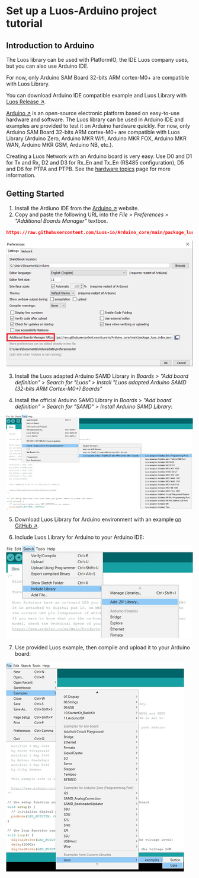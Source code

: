 # Set up a Luos-Arduino project tutorial

## Introduction to Arduino

The Luos library can be used with PlatformIO, the IDE Luos company uses, but you can also use Arduino IDE.

For now, only Arduino SAM Board 32-bits ARM cortex-M0+ are compatible with Luos Library.

You can download Arduino IDE compatible example and Luos Library with <a href="https://github.com/Luos-io/Luos/releases" target="_blank">Luos Release &#8599;</a>.


<a href="https://www.arduino.cc/" target="_blank">Arduino &#8599;</a> is an open-source electronic platform based on easy-to-use hardware and software. The Luos library can be used in Arduino IDE and examples are provided to test it on Arduino hardware quickly. For now, only Arduino SAM Board 32-bits ARM cortex-M0+ are compatible with Luos Library (Arduino Zero, Arduino MKR Wifi, Arduino MKR FOX, Arduino MKR WAN, Arduino MKR GSM, Arduino NB, etc.).

Creating a Luos Network with an Arduino board is very easy. Use D0 and D1 for Tx and Rx, D2 and D3 for Rx_En and Tx_En (RS485 configuration), D5 and D6 for PTPA and PTPB. See the [hardware topics](../../hardware-consideration/hardware-consideration.md) page for more information.

## Getting Started

 1. Install the Ardiuno IDE from the <a href="https://www.arduino.cc/" target="_blank">Arduino &#8599;</a> website.
 2. Copy and paste the following URL into the *File > Preferences > "Additional Boards Manager"* textbox.
 ```Json
https://raw.githubusercontent.com/Luos-io/Arduino_core/main/package_luos_index.json
```
 ![](../../../_assets/img/arduino_board_luos_preferences.png)

 3. Install the Luos adapted Arduino SAMD Library in *Boards > "Add board definition" > Search for "Luos" > Install "Luos adapted Arduino SAMD (32-bits ARM Cortex-M0+) Boards"*

 4. Install the official Arduino SAMD Library in *Boards > "Add board definition" > Search for "SAMD" > Install Arduino SAMD Library*:

 ![](../../../_assets/img/arduino_Luos_board.png)

 5. Download Luos Library for Arduino environment with an example <a href="https://github.com/Luos-io/Luos/releases" target="_blank">on GitHub &#8599;</a>.

 6. Include Luos Library for Arduino to your Arduino IDE:

 ![](../../../_assets/img/arduino_include_library.png)

 7. Use provided Luos example, then compile and upload it to your Arduino board:

 ![](../../../_assets/img/arduino_Luos_example.png)
